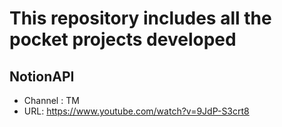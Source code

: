 # This repository includes all the pocket projects developed


## NotionAPI
 - Channel : TM
 - URL: https://www.youtube.com/watch?v=9JdP-S3crt8
